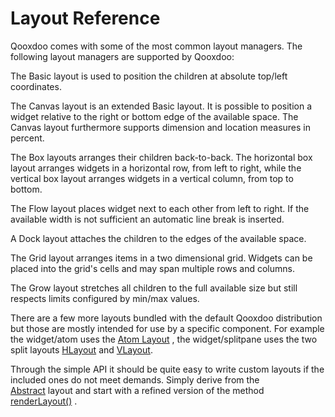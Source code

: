 # Layout Reference

Qooxdoo comes with some of the most common layout managers. The
following layout managers are supported by Qooxdoo:

The Basic layout is used to position the children at absolute top/left
coordinates.

The Canvas layout is an extended Basic layout. It is possible to
position a widget relative to the right or bottom edge of the
available space. The Canvas layout furthermore supports dimension and
location measures in percent.

The Box layouts arranges their children back-to-back. The horizontal
box layout arranges widgets in a horizontal row, from left to right,
while the vertical box layout arranges widgets in a vertical column,
from top to bottom.

The Flow layout places widget next to each other from left to right.
If the available width is not sufficient an automatic line break is
inserted.

A Dock layout attaches the children to the edges of the available
space.

The Grid layout arranges items in a two dimensional grid. Widgets can
be placed into the grid's cells and may span multiple rows and
columns.

The Grow layout stretches all children to the full available size but
still respects limits configured by min/max values.

There are a few more layouts bundled with the default Qooxdoo
distribution but those are mostly intended for use by a specific
component. For example the widget/atom uses the [Atom Layout](apps://apiviewer/#qx.ui.layout.Atom)
        , the widget/splitpane uses the two split layouts [HLayout](apps://apiviewer/#qx.ui.splitpane.HLayout)
         and [VLayout](apps://apiviewer/#qx.ui.splitpane.VLayout).

Through the simple API it should be quite easy to write custom layouts
if the included ones do not meet demands. Simply derive from the  
[Abstract](apps://apiviewer/#qx.ui.layout.Abstract) layout and start
with a refined version of the method [renderLayout()](apps://apiviewer/#qx.ui.layout.Abstract~renderLayout)
        .
